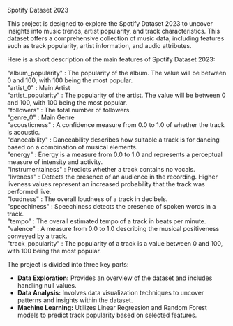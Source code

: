 Spotify Dataset 2023

This project is designed to explore the Spotify Dataset 2023 to uncover insights into music trends, artist popularity, and track characteristics. This dataset offers a comprehensive collection of music data, including features such as track popularity, artist information, and audio attributes.  

Here is a short description of the main features of Spotify Dataset 2023:  

"album_popularity" : The popularity of the album. The value will be between 0 and 100, with 100 being the most popular.  
"artist_0" : Main Artist  
"artist_popularity" : The popularity of the artist. The value will be between 0 and 100, with 100 being the most popular.  
"followers" : The total number of followers.  
"genre_0" : Main Genre  
"acousticness" : A confidence measure from 0.0 to 1.0 of whether the track is acoustic.  
"danceability" : Danceability describes how suitable a track is for dancing based on a combination of musical elements.  
"energy" : Energy is a measure from 0.0 to 1.0 and represents a perceptual measure of intensity and activity.  
"instrumentalness" : Predicts whether a track contains no vocals.  
"liveness" : Detects the presence of an audience in the recording. Higher liveness values represent an increased probability that the track was performed live.  
"loudness" : The overall loudness of a track in decibels.  
"speechiness" : Speechiness detects the presence of spoken words in a track.  
"tempo" : The overall estimated tempo of a track in beats per minute.  
"valence" : A measure from 0.0 to 1.0 describing the musical positiveness conveyed by a track.  
"track_popularity" : The popularity of a track is a value between 0 and 100, with 100 being the most popular.  

The project is divided into three key parts:  
- **Data Exploration:** Provides an overview of the dataset and includes handling null values.
- **Data Analysis:** Involves data visualization techniques to uncover patterns and insights within the dataset.
- **Machine Learning:** Utilizes Linear Regression and Random Forest models to predict track popularity based on selected features.
